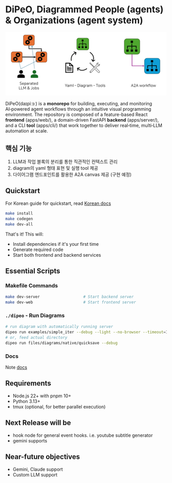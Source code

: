 # DiPeO, Diagrammed People (agents) & Organizations (agent system)
![image info](/docs/image.png)

DiPeO(daɪpiːɔː) is a **monorepo** for building, executing, and monitoring AI‑powered agent workflows through an intuitive visual programming environment. The repository is composed of a feature-based React **frontend** (apps/web/), a domain-driven FastAPI **backend** (apps/server/), and a CLI **tool** (apps/cli/) that work together to deliver real‑time, multi‑LLM automation at scale.

## 핵심 기능

1. LLM과 작업 블록의 분리를 통한 직관적인 컨텍스트 관리
2. diagram의 yaml 형태 표현 및 실행 tool 제공
3. 다이어그램 엔드포인트를 활용한 A2A canvas 제공 (구현 예정)

## Quickstart

For Korean guide for quickstart, read [Korean docs](docs/korean_install_guide.md)

```bash
make install
make codegen
make dev-all
```

That's it! This will:
- Install dependencies if it's your first time
- Generate required code
- Start both frontend and backend services

## Essential Scripts

### Makefile Commands
```bash
make dev-server                   # Start backend server
make dev-web                      # Start frontend server
```

### `./dipeo` - Run Diagrams
```bash
# run diagram with automatically running server
dipeo run examples/simple_iter --debug --light --no-browser --timeout=10
# or, feed actual directory
dipeo run files/diagrams/native/quicksave --debug
```

### Docs
Note [docs](docs)

## Requirements
- Node.js 22+ with pnpm 10+
- Python 3.13+
- tmux (optional, for better parallel execution)


## Next Release will be
- hook node for general event hooks. i.e. youtube subtitle generator
- gemini supports

## Near-future objectives
- Gemini, Claude support
- Custom LLM support
